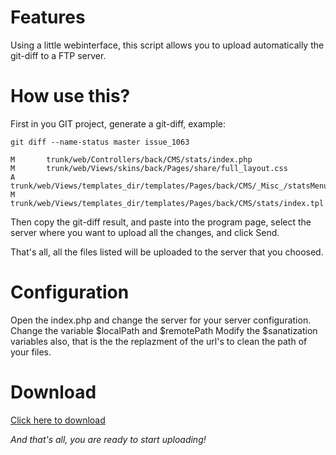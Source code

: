 # Features
Using a little webinterface, this script allows you to upload automatically the git-diff to a FTP server.

# How use this?
First in you GIT project, generate a git-diff, example:

`git diff --name-status master issue_1063`
```
M       trunk/web/Controllers/back/CMS/stats/index.php
M       trunk/web/Views/skins/back/Pages/share/full_layout.css
A       trunk/web/Views/templates_dir/templates/Pages/back/CMS/_Misc_/statsMenu.tpl
M       trunk/web/Views/templates_dir/templates/Pages/back/CMS/stats/index.tpl
```
Then copy the git-diff result, and paste into the program page, select the server where you want to upload all the changes, and click Send.

That's all, all the files listed will be uploaded to the server that you choosed.

# Configuration
Open the index.php and change the server for your server configuration.
Change the variable $localPath and $remotePath
Modify the $sanatization variables also, that is the the replazment of the url's to clean the path of your files.

# Download
[Click here to download](https://github.com/marcu87/upload-git-diff-with-ftp/archive/master.zip)

_And that's all, you are ready to start uploading!_
